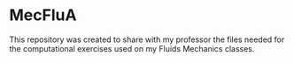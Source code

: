 # MecFluA
This repository was created to share with my professor the files needed for the computational exercises used on my Fluids Mechanics classes. 
